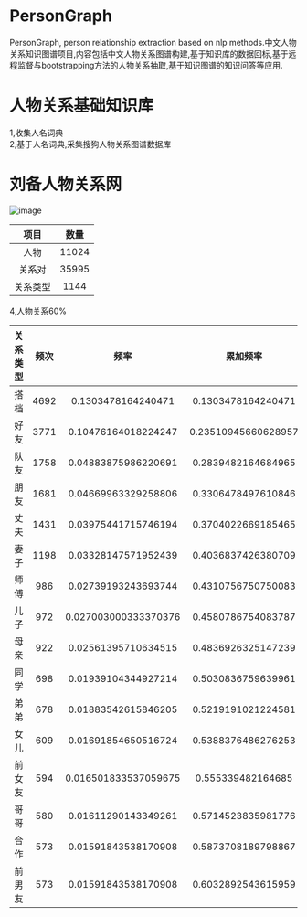 # PersonGraph
PersonGraph, person relationship extraction based on nlp methods.中文人物关系知识图谱项目,内容包括中文人物关系图谱构建,基于知识库的数据回标,基于远程监督与bootstrapping方法的人物关系抽取,基于知识图谱的知识问答等应用.

# 人物关系基础知识库
1,收集人名词典  
2,基于人名词典,采集搜狗人物关系图谱数据库  

# 刘备人物关系网
![image](https://github.com/liuhuanyong/ChinesePersonRelationGraph/blob/master/image/person_graph1.png)


|项目|数量|
|:--:|:--:|
|人物|11024|
|关系对|35995|
|关系类型|1144|

4,人物关系60%

|关系类型|	频次|	频率|	累加频率|
|:--:|:--:|:--:|:--:|
|搭档	|4692|	0.1303478164240471|	0.1303478164240471|
|好友	|3771|	0.10476164018224247|	0.23510945660628957|
|队友	|1758|	0.04883875986220691	|0.2839482164684965|
|朋友	|1681|	0.04669963329258806	|0.3306478497610846|
|丈夫	|1431|	0.03975441715746194	|0.3704022669185465|
|妻子	|1198|	0.03328147571952439	|0.4036837426380709|
|师傅	|986|	0.02739193243693744	|0.4310756750750083|
|儿子	|972|	0.027003000333370376	|0.4580786754083787|
|母亲	|922|	0.02561395710634515	|0.4836926325147239|
|同学	|698|	0.01939104344927214	|0.5030836759639961|
|弟弟	|678|	0.01883542615846205	|0.5219191021224581|
|女儿	|609|	0.01691854650516724	|0.5388376486276253|
|前女友	|594|	0.016501833537059675	|0.555339482164685|
|哥哥	|580|	0.01611290143349261	|0.5714523835981776|
|合作	|573|	0.01591843538170908	|0.5873708189798867|
|前男友|	573|	0.01591843538170908	|0.6032892543615959|